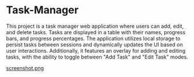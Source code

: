 # Task-Manager
This project is a task manager web application where users can add, edit, and delete tasks. Tasks are displayed in a table with their names, progress bars, and progress percentages. The application utilizes local storage to persist tasks between sessions and dynamically updates the UI based on user interactions. Additionally, it features an overlay for adding and editing tasks, with the ability to toggle between "Add Task" and "Edit Task" modes.

[screenshot.png](https://github.com/sruthi-55/Task-Manager/blob/main/image.png)
